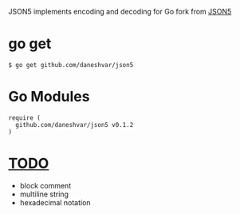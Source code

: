 JSON5 implements encoding and decoding for Go fork from [JSON5](https://github.com/yosuke-furukawa/json5)

# go get
```
$ go get github.com/daneshvar/json5
```

# Go Modules
```
require (
  github.com/daneshvar/json5 v0.1.2
)
```

# [TODO](https://github.com/yosuke-furukawa/json5)
- block comment
- multiline string
- hexadecimal notation
